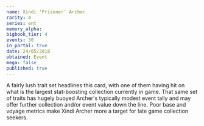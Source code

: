 ```yaml
---
name: Xindi 'Prisoner' Archer
rarity: 4
series: ent
memory_alpha:
bigbook_tier: 4
events: 30
in_portal: true
date: 24/05/2018
obtained: Event
mega: false
published: true
---
```


A fairly lush trait set headlines this card, with one of them having hit on what is the largest stat-boosting collection currently in game. That same set of traits has hugely buoyed Archer's typically modest event tally and may offer further collection and/or event value down the line. Poor base and voyage metrics make Xindi Archer more a target for late game collection seekers.
